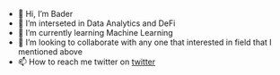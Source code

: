 - 👋 Hi, I’m Bader
- 👀 I’m interseted in Data Analytics and DeFi 
- 🌱 I’m currently learning Machine Learning 
- 💞️ I’m looking to collaborate with any one that interested in field that I mentioned above  
- 📫 How to reach me  twitter on [twitter](https://twitter.com/BadreddineBalaj?t=HyQRiwjLbFx67MK3-pLFqw&s=08)

<!---
badeeer/badeeer is a ✨ special ✨ repository because its `README.md` (this file) appears on your GitHub profile.
You can click the Preview link to take a look at your changes.
--->

